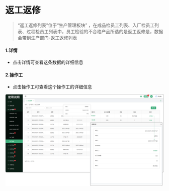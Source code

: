 # 返工返修

> “返工返修列表”位于“生产管理板块” ，在成品检员工列表、入厂检员工列表、过程检员工列表中，员工检验的不合格产品所选的是返工返修是，数据会带到生产部门-返工返修列表

#### 1.详情

* 点击详情可查看这条数据的详细信息


#### 2.操作工

* 点击操作工可查看这个操作工的详细信息

![如图所示](../file/sc-fgfx.png)